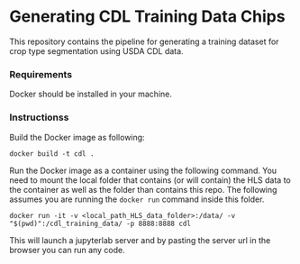 # Generating CDL Training Data Chips
This repository contains the pipeline for generating a training dataset for crop type segmentation using USDA CDL data.


### Requirements

Docker should be installed in your machine. 

### Instructionss

Build the Docker image as following:
```
docker build -t cdl .
```

Run the Docker image as a container using the following command. You need to mount the local folder that contains (or will contain) the HLS data to the container as well as the folder than contains this repo. The following assumes you are running the `docker run` command inside this folder.

```
docker run -it -v <local_path_HLS_data_folder>:/data/ -v "$(pwd)":/cdl_training_data/ -p 8888:8888 cdl
```

This will launch a jupyterlab server and by pasting the server url in the browser you can run any code. 
